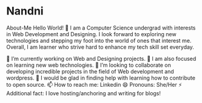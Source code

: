 # Nandni
About-Me
Hello World! 👋
I am a  Computer Science undergrad with interests in Web Development and Designing. I look forward to exploring new technologies and stepping my foot into the world of ones that interest me. Overall, I am learner who strive hard to enhance my tech skill set everyday.

🔭 I’m currently working on Web and Designing projects.
🌱 I am also focused on learning new web technologies.
👯 I’m looking to collaborate on developing incredible projects in the field of Web development and wordpress.
🤔 I would be glad in finding help with learning how to contribute to open source.
📫 How to reach me:  Linkedin
😄 Pronouns: She/Her
⚡ Additional fact: I love hosting/anchoring and writing for blogs!
